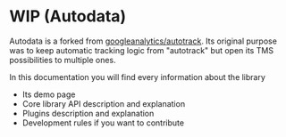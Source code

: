 # WIP (Autodata)

Autodata is a forked from [googleanalytics/autotrack](https://github.com/googleanalytics/autotrack).
Its original purpose was to keep automatic tracking logic from "autotrack" but open its TMS possibilities to
multiple ones.

In this documentation you will find every information about the library
- Its demo page
- Core library API description and explanation
- Plugins description and explanation
- Development rules if you want to contribute